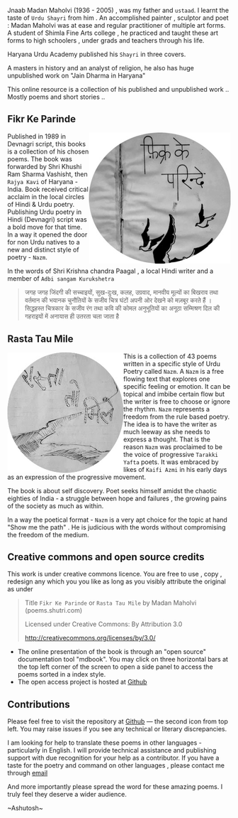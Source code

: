 Jnaab Madan Maholvi (1936 - 2005) , was my father and `ustaad`. I learnt the taste of `Urdu Shayri` from him . An accomplished painter , sculptor and poet : Madan Maholvi was at ease and regular practitioner of multiple art forms. A student of Shimla Fine Arts college , he practiced and taught these art forms to high schoolers , under grads and teachers through his life.

Haryana Urdu Academy published his `Shayri` in three covers.

A masters in history and an analyst of religion, he also has huge unpublished work on "Jain Dharma in Haryana"

This online resource is a collection of his published and unpublished work .. Mostly poems and short stories ..

## Fikr Ke Parinde

<img src=./fikr/fkpTitleCircleSmall.jpeg alt="Fikr Ke Parinde" align="right">

Published in 1989 in Devnagri script, this books is a collection of his chosen poems. The book was forwarded by Shri Khushi Ram Sharma Vashisht, then `Rajya Kavi` of Haryana - India. Book received critical acclaim in the local circles of Hindi & Urdu poetry. Publishing Urdu poetry in Hindi (Devnagri) script was a bold move for that time. In a way it opened the door for non Urdu natives to a new and distinct style of poetry - `Nazm`.

In the words of Shri Krishna chandra Paagal , a local Hindi writer and a member of `Adbi sangam Kurukshetra`

> जगह जगह जिंदगी की सच्चाइयों, सुख-दुःख, कलह, उग्रवाद, मानवीय मूल्यों का बिखराव तथा वर्तमान की भयानक चुनौतियों के सजीव चित्र घंटों अपनी ओर देखने को मज़बूर करते हैं । सिद्धहस्त चित्रकार के सजीव रंग तथा कवि की कोमल अनुभूतियों का अनूठा सम्मिश्रण दिल की गहराइयों में अनायास ही उतरता चला जाता है

## Rasta Tau Mile

<img src=./rtmTitleCircle.jpg alt="Rasta Tau Mile" align="left">

This is a collection of 43 poems written in a specific style of Urdu Poetry called `Nazm`. A `Nazm` is a free flowing text that explores one specific feeling or emotion. It can be topical and imbibe certain flow but the writer is free to choose or ignore the rhythm. `Nazm` represents a freedom from the rule based poetry. The idea is to have the writer as much leeway as she needs to express a thought. That is the reason `Nazm` was proclaimed to be the voice of progressive `Tarakki Yafta` poets. It was embraced by likes of `Kaifi Azmi` in his early days as an expression of the progressive movement.

The book is about self discovery. Poet seeks himself amidst the chaotic eighties of India - a struggle between hope and failures , the growing pains of the society as much as within.

In a way the poetical format - `Nazm` is a very apt choice for the topic at hand "Show me the path" . He is judicious with the words without compromising the freedom of the medium.

## Creative commons and open source credits
This work is under creative commons licence. You are free to use , copy , redesign any which you you like as long as you visibly attribute the original as under

> Title  `Fikr Ke Parinde` or `Rasta Tau Mile` by  Madan Maholvi (poems.shutri.com)
>
> Licensed under Creative Commons: By Attribution 3.0
>
> http://creativecommons.org/licenses/by/3.0/
>

- The online presentation of the book is through an "open source" documentation tool "mdbook". You may click on three horizontal bars at the top left corner of the screen to open a side panel to access the poems sorted in a index style.
- The open access project is hosted at [Github](https://github.com/ashutoshmjain/rtm)

## Contributions

Please feel free to visit the repository at  [Github](https://github.com/ashutoshmjain/rtm) — the second icon from top left. You may raise issues if you see any technical or literary discrepancies. 

I am looking for help to translate these poems in other languages - particularly in English. I will provide technical assistance and publishing support with due recognition for your help as a contributor.  If you have a taste for the poetry and command on other languages , please contact me through [email](mailto:amj@shutri.com)

And more importantly please spread the word for these amazing poems. I truly feel they deserve a wider audience. 

~Ashutosh~
